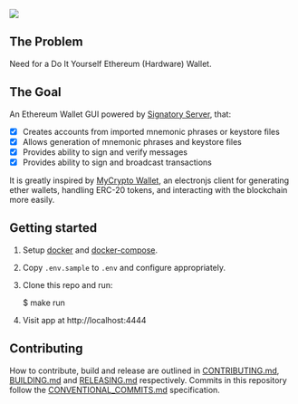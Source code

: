 ![](https://siasky.net/PAMGM9PeehQQWOYCCC7B8ux2go5FgiMIu0gxvSO-0v770A)

## The Problem

Need for a Do It Yourself Ethereum (Hardware) Wallet.

## The Goal

An Ethereum Wallet GUI powered by [Signatory Server](https://signatory.dev), that:

- [x] Creates accounts from imported mnemonic phrases or keystore files
- [x] Allows generation of mnemonic phrases and keystore files
- [x] Provides ability to sign and verify messages
- [x] Provides ability to sign and broadcast transactions

It is greatly inspired by [MyCrypto Wallet](https://github.com/MyCryptoHQ/MyCrypto), an electronjs client for generating ether wallets, handling ERC-20 tokens, and interacting with the blockchain more easily.

## Getting started

1. Setup [docker](https://www.docker.com/) and [docker-compose](https://docs.docker.com/compose/install/).

2. Copy `.env.sample` to `.env` and configure appropriately.

3. Clone this repo and run:

   \$ make run

4. Visit app at http://localhost:4444

## Contributing

How to contribute, build and release are outlined in [CONTRIBUTING.md](CONTRIBUTING.md), [BUILDING.md](BUILDING.md) and [RELEASING.md](RELEASING.md) respectively. Commits in this repository follow the [CONVENTIONAL_COMMITS.md](CONVENTIONAL_COMMITS.md) specification.

